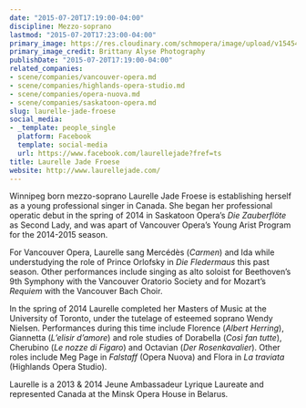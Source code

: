 ```yaml
---
date: "2015-07-20T17:19:00-04:00"
discipline: Mezzo-soprano
lastmod: "2015-07-20T17:23:00-04:00"
primary_image: https://res.cloudinary.com/schmopera/image/upload/v1545409169/media/webhook-uploads/1437427147235/LAURELLE9067Square.jpg.jpg
primary_image_credit: Brittany Alyse Photography
publishDate: "2015-07-20T17:19:00-04:00"
related_companies:
- scene/companies/vancouver-opera.md
- scene/companies/highlands-opera-studio.md
- scene/companies/opera-nuova.md
- scene/companies/saskatoon-opera.md
slug: laurelle-jade-froese
social_media:
- _template: people_single
  platform: Facebook
  template: social-media
  url: https://www.facebook.com/laurellejade?fref=ts
title: Laurelle Jade Froese
website: http://www.laurellejade.com/
---
```


Winnipeg born mezzo-soprano Laurelle Jade Froese is establishing herself as a young professional singer in Canada. She began her professional operatic debut in the spring of 2014 in Saskatoon Opera’s *Die Zauberflöte* as Second Lady, and was apart of Vancouver Opera’s Young Arist Program for the 2014-2015 season.

For Vancouver Opera, Laurelle sang Mercédès (*Carmen*) and Ida while understudying the role of Prince Orlofsky in *Die Fledermaus* this past season. Other performances include singing as alto soloist for Beethoven’s 9th Symphony with the Vancouver Oratorio Society and for Mozart’s *Requiem* with the Vancouver Bach Choir.

In the spring of 2014 Laurelle completed her Masters of Music at the University of Toronto, under the tutelage of esteemed soprano Wendy Nielsen. Performances during this time include Florence (*Albert Herring*), Giannetta (*L’elisir d’amore*) and role studies of Dorabella (*Così fan tutte*), Cherubino (*Le nozze di Figaro*) and Octavian (*Der Rosenkavalier*). Other roles include Meg Page in *Falstaff* (Opera Nuova) and Flora in *La traviata* (Highlands Opera Studio).

Laurelle is a 2013 & 2014 Jeune Ambassadeur Lyrique Laureate and represented Canada at the Minsk Opera House in Belarus.
